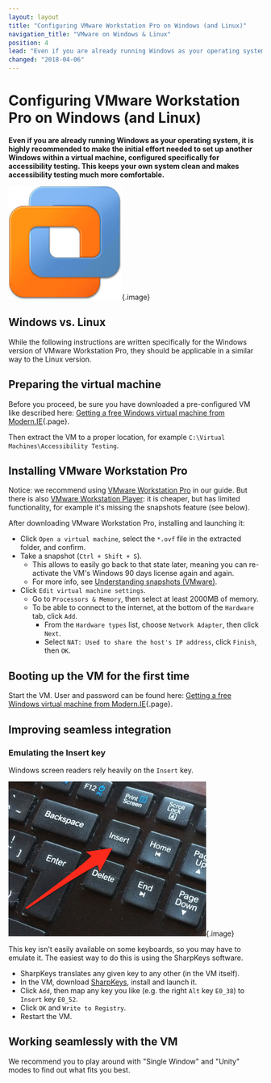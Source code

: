 ```yaml
---
layout: layout
title: "Configuring VMware Workstation Pro on Windows (and Linux)"
navigation_title: "VMware on Windows & Linux"
position: 4
lead: "Even if you are already running Windows as your operating system, it is highly recommended to make the initial effort needed to set up another Windows within a virtual machine, configured specifically for accessibility testing. This keeps your own system clean and makes accessibility testing much more comfortable."
changed: "2018-04-06"
---
```


# Configuring VMware Workstation Pro on Windows (and Linux)

**Even if you are already running Windows as your operating system, it is highly recommended to make the initial effort needed to set up another Windows within a virtual machine, configured specifically for accessibility testing. This keeps your own system clean and makes accessibility testing much more comfortable.**

![VMware Workstation Pro logo](_media/vmware-workstation-pro-logo.png){.image}

## Windows vs. Linux

While the following instructions are written specifically for the Windows version of VMware Workstation Pro, they should be applicable in a similar way to the Linux version.

## Preparing the virtual machine

Before you proceed, be sure you have downloaded a pre-configured VM like described here: [Getting a free Windows virtual machine from Modern.IE](/setup/windows/modern-ie){.page}.

Then extract the VM to a proper location, for example `C:\Virtual Machines\Accessibility Testing`.

## Installing VMware Workstation Pro

Notice: we recommend using [VMware Workstation Pro](https://www.vmware.com/products/workstation-pro.html) in our guide. But there is also [VMware Workstation Player](https://www.vmware.com/products/workstation-player.html): it is cheaper, but has limited functionality, for example it's missing the snapshots feature (see below).

After downloading VMware Workstation Pro, installing and launching it:

- Click `Open a virtual machine`, select the `*.ovf` file in the extracted folder, and confirm.
- Take a snapshot (`Ctrl + Shift + S`).
    - This allows to easily go back to that state later, meaning you can re-activate the VM's Windows 90 days license again and again.
    - For more info, see [Understanding snapshots (VMware)](https://www.vmware.com/support/ws5/doc/ws_preserve_sshot_understanding.html).
- Click `Edit virtual machine settings`.
    - Go to `Processors & Memory`, then select at least 2000MB of memory.
    - To be able to connect to the internet, at the bottom of the `Hardware` tab, click `Add`.
        - From the `Hardware types` list, choose `Network Adapter`, then click `Next`.
        - Select `NAT: Used to share the host's IP address`, click `Finish`, then `OK`.

## Booting up the VM for the first time

Start the VM. User and password can be found here: [Getting a free Windows virtual machine from Modern.IE](/setup/windows/modern-ie){.page}.

## Improving seamless integration

### Emulating the Insert key

Windows screen readers rely heavily on the `Insert` key.

![Insert key on a keyboard](_media/insert-key-on-a-keyboard.png){.image}

This key isn't easily available on some keyboards, so you may have to emulate it. The easiest way to do this is using the SharpKeys software.

- SharpKeys translates any given key to any other (in the VM itself).
- In the VM, download [SharpKeys](http://sharpkeys.codeplex.com/), install and launch it.
- Click `Add`, then map any key you like (e.g. the right `Alt` key `E0_38`) to `Insert` key `E0_52`.
- Click `OK` and `Write to Registry`.
- Restart the VM.

## Working seamlessly with the VM

We recommend you to play around with "Single Window" and "Unity" modes to find out what fits you best.